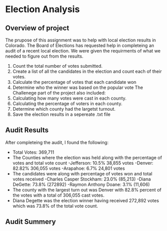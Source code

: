 # Election Analysis
## Overview of project
The prupose of this assignment was to help with local election results in Colorado.  The Board of Elections has requested help in completeing an audit of a recent local election.  We were given the requirments of what we needed to figure out from the results. 
1. Count the total number of votes submitted.
2. Create a list of all the candidates in the election and count each of their votes.
3. Calculate the percentage of votes that each candidate won
4. Determine who the winner was based on the popular vote
The Challenege part of the project also included:
5. Calculating how many votes were cast in each county.
6. Calculating the percentage of voters in each county.
7. Determine which county had the largetst turnout.
8. Save the election results in a sepereate .txt file

## Audit Results
After completeing the audit, I found the following:
- Total Votes: 369,711
- The Counties where the election was held along with the percentage of votes and total vote count
  -Jefferson: 10.5% 38,855 votes
  -Denver: 82.82% 306,055 votes
  -Arapahoe: 6.7% 24,801 votes
- The candidates were along with percentage of votes won and total votes received
  -Charles Casper Stockham: 23.0% (85,213)
  -Diana DeGette: 73.8% (272892)
  -Raymon Anthony Doane: 3.1% (11,606)
- The county with the largest turn out was Denver with 82.8% percent of the votes with a total of 306,055 cast votes. 
- Diana Degette was the election winner having received 272,892 votes which was 73.8% of the total vote count. 

## Audit Summery
